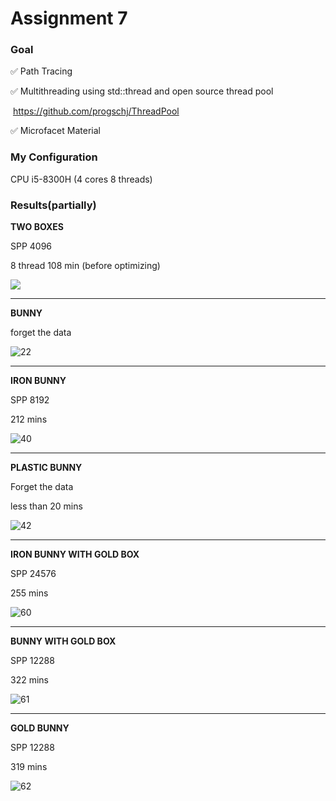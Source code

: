 # Assignment 7

### Goal

:white_check_mark: ​Path Tracing 

:white_check_mark: Multithreading using std::thread and open source thread pool

​	   https://github.com/progschj/ThreadPool

:white_check_mark: Microfacet Material

### My Configuration

CPU i5-8300H (4 cores 8 threads)

### Results(partially)

**TWO BOXES**

SPP 4096

8 thread 108 min (before optimizing)

![](https://github.com/TaKeTube/GAMES-101/blob/master/Assignment7/build/Results/19.png?raw=true)

---

**BUNNY**

forget the data

![22](https://github.com/TaKeTube/GAMES-101/blob/master/Assignment7/build/Results/22.png?raw=true)

---

**IRON BUNNY**

SPP 8192

212 mins

![40](https://github.com/TaKeTube/GAMES-101/blob/master/Assignment7/build/Results/40.png?raw=true)

---

**PLASTIC BUNNY**

Forget the data

less than 20 mins

![42](https://github.com/TaKeTube/GAMES-101/blob/master/Assignment7/build/Results/42.png?raw=true)

---

**IRON BUNNY WITH GOLD BOX**

SPP 24576

255 mins

![60](https://github.com/TaKeTube/GAMES-101/blob/master/Assignment7/build/Results/60.png?raw=true)

---

**BUNNY WITH GOLD BOX**

SPP 12288

322 mins

![61](https://github.com/TaKeTube/GAMES-101/blob/master/Assignment7/build/Results/61.png?raw=true)

---

**GOLD BUNNY**

SPP 12288

319 mins

![62](https://github.com/TaKeTube/GAMES-101/blob/master/Assignment7/build/Results/62.png?raw=true)